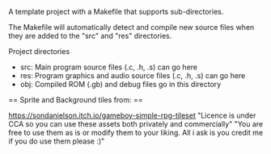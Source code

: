 
A template project with a Makefile that supports sub-directories.

The Makefile will automatically detect and compile new source files
when they are added to the "src" and "res" directories.

Project directories
  - src: Main program source files (.c, .h, .s) can go here
  - res: Program graphics and audio source files (.c, .h, .s) can go here
  - obj: Compiled ROM (.gb) and debug files go in this directory


== Sprite and Background tiles from: ==

https://sondanielson.itch.io/gameboy-simple-rpg-tileset
"Licence is under CCA so you can use these assets both privately and commercially"
"You are free to use them as is or modify them to your liking. All i ask is you credit me if you do use them please :)"

